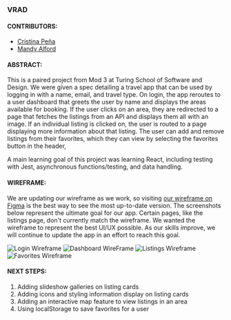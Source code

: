 ### VRAD

#### CONTRIBUTORS:
- [Cristina Peña](github.com/CLPena)
- [Mandy Alford](github.com/MandyAlford)

#### ABSTRACT:
This is a paired project from Mod 3 at Turing School of Software and Design. We were given a spec detailing a travel app that can be used by logging in with a name, email, and travel type. On login, the app reroutes to a user dashboard that greets the user by name and displays the areas available for booking. If the user clicks on an area, they are redirected to a page that fetches the listings from an API and displays them all with an image. If an individual listing is clicked on, the user is routed to a page displaying more information about that listing. The user can add and remove listings from their favorites, which they can view by selecting the favorites button in the header,

A main learning goal of this project was learning React, including testing with Jest, asynchronous functions/testing, and data handling. 

#### WIREFRAME:
We are updating our wireframe as we work, so visiting [our wireframe on Figma](https://www.figma.com/file/RArYIkKpWCdANKnyw6LiXn/VRAD-Wireframe?node-id=9%3A13) is the best way to see the most up-to-date version. The screenshots below represent the ultimate goal for our app. Certain pages, like the listings page, don't currently match the wireframe. We wanted the wireframe to represent the best UI/UX possible. As our skills improve, we will continue to update the app in an effort to reach this goal.

![Login Wireframe](https://i.imgur.com/QpUxRDV.png)
![Dashboard WireFrame](https://i.imgur.com/zio8i2R.png)
![Listings Wireframe](https://i.imgur.com/RMKBckC.png)
![Favorites Wireframe](https://i.imgur.com/Twi5zky.png)

#### NEXT STEPS:
1. Adding slideshow galleries on listing cards
2. Adding icons and styling information display on listing cards
3. Adding an interactive map feature to view listings in an area
4. Using localStorage to save favorites for a user
